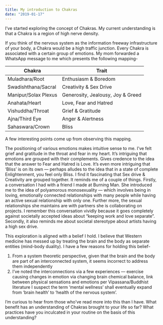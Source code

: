 ```yaml
---
title: My introduction to Chakras
date: "2019-01-17"
---
```


I’ve started exploring the concept of Chakras. My current understanding is that a Chakra is a region of high nerve density.

If you think of the nervous system as the information freeway infrastructure of your body, a Chakra would be a high traffic junction.
Every Chakra is associated with a certain group of emotions. My mom forwarded a WhatsApp message to me which presents the following mapping-

| Chakra               | Trait                             |
| -------------------- | --------------------------------- |
| Muladhara/Root       | Enthusiasm & Boredom              |
| Swadishthana/Sacral  | Creativity & Sex Drive            |
| Manipur/Solax Plexus | Generosity, Jealousy, Joy & Greed |
| Anahata/Heart        | Love, Fear and Hatred             |
| Vishuddha/Throat     | Grief & Gratitude                 |
| Ajna/Third Eye       | Anger & Alertness                 |
| Sahaswara/Crown      | Bliss                             |

A few interesting points come up from observing this mapping.

The positioning of various emotions makes intuitive sense to me. I’ve felt grief and gratitude in the throat and fear in my heart.
It’s intriguing that emotions are grouped with their complements. Gives credence to the idea that the answer to Fear and Hatred is Love.
It’s even more intriguing that ‘Bliss’ is on its own — perhaps alludes to the idea that in a state of complete Enlightenment, you feel only Bliss.
I find it fascinating that Sex drive & Creativity are grouped together. It reminds me of a couple of things. Firstly, a conversation I had with a friend I made at Burning Man. She introduced me to the idea of polyamorous monosexuality — which involves being in loving, emotionally connected relationships with many people while having an active sexual relationship with only one. Further more, the sexual relationships she maintains are with partners she is collaborating on projects. I remember this conversation vividly because it goes completely against societally accepted ideas about “keeping work and love separate”.
Secondly, it also reminds me about societal stereotype about artists having a high sex drive.

This exploration is aligned with a belief I hold. I believe that Western medicine has messed up by treating the brain and the body as separate entities (mind-body duality). I have a few reasons for holding this belief-

1. From a system theoretic perspective, given that the brain and the body are part of an interconnected system, it seems incorrect to address them independently
2. I’ve noted the interconnections via a few experiences — exercise causing changes in emotion via changing brain chemical balance, link between physical sensations and emotions per Vipassana/Buddhist literature
   I suspect the term ‘mental wellness’ shall eventually expand from ‘brain health’ to ‘health of the nervous system’.

I’m curious to hear from those who’ve read more into this than I have. What benefit has an understanding of Chakras brought to your life so far? What practices have you inculcated in your routine on the basis of this understanding?
